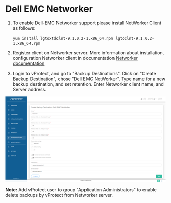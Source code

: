# Dell EMC Networker

1. To enable Dell-EMC Networker support please install NetWorker Client as follows:

   ```text
   yum install lgtoxtdclnt-9.1.0.2-1.x86_64.rpm lgtoclnt-9.1.0.2-1.x86_64.rpm
   ```

2. Register client on Networker server. More information about installation, configuration Networker client in documentation [Networker documentation](https://www.dellemc.com/fr-mg/collaterals/unauth/technical-guides-support-information/products/storage-5/docu81532.pdf)
3. Login to vProtect, and go to "Backup Destinations". Click on "Create Backup Destination", chose "Dell EMC NetWorker". Type name for a new backup destination, and set retention. Enter Networker client name, and Server address.

![](../../../.gitbook/assets/enterprise-backup-providers-dell-emc-networker-setup-01.png)

**Note:** Add vProtect user to group "Application Administrators" to enable delete backups by vProtect from Networker server.

